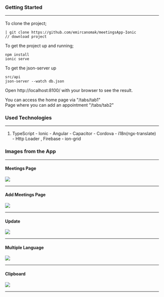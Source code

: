 
### Getting Started<br/><hr/>
To clone the project;

    | git clone https://github.com/emircanomak/meetingsApp-Ionic
	// download project

To get the project up and running;

	npm install
	ionic serve

To get the json-server up

	src/api
	json-server --watch db.json


Open http://localhost:8100/ with your browser to see the result.<br/>

You can access the home page via "/tabs/tab1"<br/>
Page where you can add an appointment "/tabs/tab2"

### Used Technologies<br/><hr/>
1. TypeScript - Ionic - Angular - Capacitor - Cordova - i18n(ngx-translate) - Http Loader , Firebase - ion-grid

### Images from the App<br/><hr/>

#### Meetings Page
<img src="readme-assets/addMeetings.png" width="auto"><br/><hr/>
#### Add Meetings Page
<img src="https://github.com/emircanomak/meetingsApp-Ionic/blob/master/readme-assets/addMeetings.png" width="auto"><br/><hr/>
#### Update
<img src="https://github.com/emircanomak/meetingsApp-Ionic/blob/master/readme-assets/updateMeetings.png" width="auto"><br/><hr/>
#### Multiple Language
<img src="https://github.com/emircanomak/meetingsApp-Ionic/blob/master/readme-assets/language.png" width="auto"><br/><hr/>
#### Clipboard
<img src="https://github.com/emircanomak/meetingsApp-Ionic/blob/master/readme-assets/clipBoard.png" width="auto"><br/><hr/>





